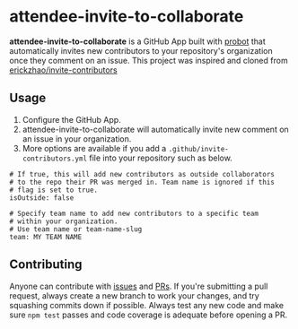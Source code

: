 # attendee-invite-to-collaborate

**attendee-invite-to-collaborate** is a GitHub App built with [probot](https://github.com/probot/probot) that automatically invites new contributors to your repository's organization once they comment on an issue. This project was inspired and cloned from [erickzhao/invite-contributors](https://github.com/erickzhao/invite-contributors)

## Usage

1. Configure the GitHub App.
2. attendee-invite-to-collaborate will automatically invite new comment
   on an issue in your organization.
3. More options are available if you add a `.github/invite-contributors.yml` file into your repository such as below.

```
# If true, this will add new contributors as outside collaborators
# to the repo their PR was merged in. Team name is ignored if this
# flag is set to true.
isOutside: false

# Specify team name to add new contributors to a specific team
# within your organization.
# Use team name or team-name-slug
team: MY TEAM NAME
```

## Contributing

Anyone can contribute with [issues](https://github.com/bdougie/attendee-invite-to-collaborate/issues) and [PRs](https://github.com/bdougie/attendee-invite-to-collaborate/pulls). If you're submitting a pull request, always create a new branch to work your changes, and try squashing commits down if possible. Always test any new code and make sure `npm test` passes and code coverage is adequate before opening a PR.
